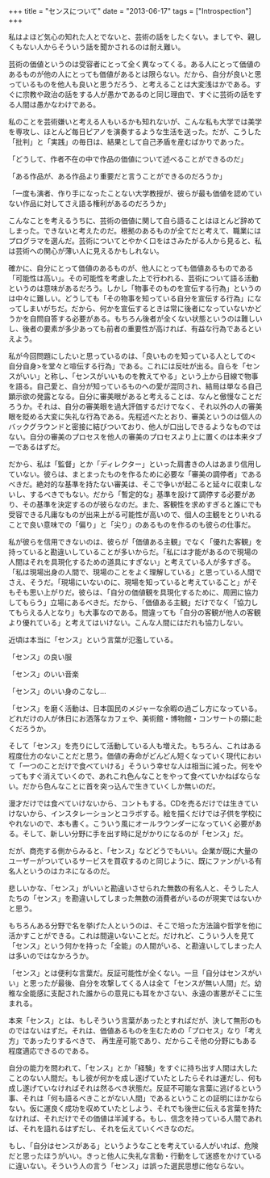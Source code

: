 +++
title = "センスについて"
date = "2013-06-17"
tags = ["Introspection"]
+++

私はよほど気心の知れた人とでないと、芸術の話をしたくない。ましてや、親しくもない人からそういう話を聞かされるのは耐え難い。

芸術の価値というのは受容者にとって全く異なってくる。ある人にとって価値のあるものが他の人にとっても価値があるとは限らない。だから、自分が良いと思っているものを他人も良いと思うだろう、と考えることは大変浅はかである。すぐに宗教や政治の話をする人が愚かであるのと同じ理由で、すぐに芸術の話をする人間は愚かなわけである。

私のことを芸術嫌いと考える人もいるかも知れないが、こんな私も大学では美学を専攻し、ほとんど毎日ピアノを演奏するような生活を送った。だが、こうした「批判」と「実践」の毎日は、結果として自己矛盾を産むばかりであった。

「どうして、作者不在の中で作品の価値について述べることができるのだ」

「ある作品が、ある作品より重要だと言うことができるのだろうか」

「一度も演者、作り手になったことない大学教授が、彼らが最も価値を認めていない作品に対してさえ語る権利があるのだろうか」

こんなことを考えるうちに、芸術の価値に関して自ら語ることはほとんど辞めてしまった。できないと考えたのだ。根拠のあるものが全てだと考えて、職業にはプログラマを選んだ。芸術についてとやかく口をはさみたがる人から見ると、私は芸術への関心が薄い人に見えるかもしれない。

確かに、自分にとって価値のあるものが、他人にとっても価値あるものである「可能性は高い」。その可能性を考慮した上で行われる、芸術について語る活動というのは意味があるだろう。しかし「物事そのものを宣伝する行為」というのは中々に難しい。どうしても「その物事を知っている自分を宣伝する行為」になってしまいがちだ。だから、何かを宣伝するときは常に後者になっていないかどうかを自問自答する必要がある。もちろん後者が全くない状態というのは難しいし、後者の要素が多少あっても前者の重要性が高ければ、有益な行為であるといえよう。

私が今回問題にしたいと思っているのは、「良いものを知っている人としての\<自分自身\>を堂々と喧伝する行為」である。これには反吐が出る。自らを「センスがいい」と称し、「センスがいいものを教えてやる」という上から目線で物事を語る。自己愛と、自分が知っているものへの愛が混同され、結局は単なる自己顕示欲の発露となる。自分に審美眼があると考えることは、なんと傲慢なことだろうか。それは、自分の審美眼を過大評価するだけでなく、それ以外の人の審美眼を貶める大変に失礼な行為である。先程述べたとおり、審美というのは個人のバックグラウンドと密接に結びついており、他人が口出しできるようなものではない。自分の審美のプロセスを他人の審美のプロセスより上に置くのは本来タブーであるはずだ。

だから、私は「監督」とか「ディレクター」といった肩書きの人はあまり信用していない。彼らは、まとまったものを作るために必要な「審美の調停者」であるべきだ。絶対的な基準を持たない審美は、そこで争いが起こると延々に収束しないし、するべきでもない。だから「暫定的な」基準を設けて調停する必要があり、その基準を決定するのが彼らなのだ。また、客観性を求めすぎると誰にでも受容できる凡庸なものが出来上がる可能性が高いので、個人の主観をとりいれることで良い意味での「偏り」と「尖り」のあるものを作るのも彼らの仕事だ。

私が彼らを信用できないのは、彼らが「価値ある主観」でなく「優れた客観」を持っていると勘違いしていることが多いからだ。「私には才能があるので現場の人間はそれを具現化するための道具にすぎない」と考えている人が多すぎる。「私は現場出身の人間で、現場のことをよく理解している」と思っている人間でさえ、そうだ。「現場にいないのに、現場を知っていると考えていること」がそもそも思い上がりだ。彼らは、「自分の価値観を具現化するために、周囲に協力してもらう」立場にあるべきだ。だから、「価値ある主観」だけでなく「協力してもらえる人となり」も大事なのである。間違っても「自分の客観が他人の客観より優れている」と考えてはいけない。こんな人間にはだれも協力しない。

近頃は本当に「センス」という言葉が氾濫している。

「センス」の良い服

「センス」のいい音楽

「センス」のいい身のこなし...

「センス」を磨く活動は、日本国民のメジャーな余暇の過ごし方になっている。どれだけの人が休日にお洒落なカフェや、美術館・博物館・コンサートの類に赴くだろうか。

そして「センス」を売りにして活動している人も増えた。もちろん、これはある程度仕方のないことだと思う。価値の寿命がどんどん短くなっていく現代において「一つのことだけで食べていける」そういう幸せな人は相当に減った。何をやってもすぐ消えていくので、あれこれ色んなことをやって食べていかねばならない。だから色んなことに首を突っ込んで生きていくしか無いのだ。

漫才だけでは食べていけないから、コントもする。CDを売るだけでは生きていけないから、インスタレーションとコラボする。絵を描くだけでは子供を学校にやれないので、本も書く。こういう風にオールラウンダーになっていく必要がある。そして、新しい分野に手を出す時に足がかりになるのが「センス」だ。

だが、商売する側からみると、「センス」などどうでもいい。企業が既に大量のユーザーがついているサービスを買収するのと同じように、既にファンがいる有名人というのはカネになるのだ。

悲しいかな、「センス」がいいと勘違いさせられた無数の有名人と、そうした人たちの「センス」を勘違いしてしまった無数の消費者がいるのが現実ではないかと思う。

もちろんある分野で名を挙げた人というのは、そこで培った方法論や哲学を他に活かすことができる。これは間違いないことだ。だけれど、こういう人を見て「センス」という何かを持った「全能」の人間がいる、と勘違いしてしまった人は多いのではなかろうか。

「センス」とは便利な言葉だ。反証可能性が全くない。一旦「自分はセンスがいい」と思ったが最後、自分を攻撃してくる人は全て「センスが無い人間」だ。幼稚な全能感に支配された誰からの意見にも耳をかさない、永遠の害悪がそこに生まれる。

本来「センス」とは、もしそういう言葉があったとすればだが、決して無形のものではないはずだ。それは、価値あるものを生むための「プロセス」なり「考え方」であったりするべきで、
再生産可能であり、だからこそ他の分野にもある程度適応できるのである。

自分の能力を問われて、「センス」とか「経験」をすぐに持ち出す人間は大したことのない人間だ。もし彼が何かを成し遂げていたとしたらそれは運だし、何も成し遂げていなければそれは然るべき状態だ。反証不可能な言葉に逃げるという事、それは「何も語るべきことがない人間」であるということの証明にほかならない。仮に運良く成功を収めていたとしよう、それでも後世に伝える言葉を持たなければ、それだけでその価値は半減する。もし、信念を持っている人間であれば、それを語れるはずだし、それを伝えていくべきなのだ。

もし、「自分はセンスがある」というようなことを考えている人がいれば、危険だと思ったほうがいい。きっと他人に失礼な言動・行動をして迷惑をかけているに違いない。そういう人の言う「センス」は誤った選民思想に他ならない。
